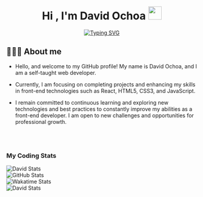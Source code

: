 <h1 align="center">
  <b>Hi , I'm David Ochoa </b><img src="https://media.giphy.com/media/hvRJCLFzcasrR4ia7z/giphy.gif" width="35">
</h1>

<p align="center">
  <a href="https://git.io/typing-svg"><img src="https://readme-typing-svg.herokuapp.com?font=Fira+Code&weight=600&pause=1000&color=33DDB3&background=1E293B&center=true&vCenter=true&width=600&height=100&lines=Freelancer;Junior+Full-Stack+Web+Developer;Web+Designer;Crypto+Enthusiast;Father;Cat+Lover" alt="Typing SVG" /></a>
</p>

## 🙋🏻‍♂️ **About me**

- Hello, and welcome to my GitHub profile! My name is David Ochoa, and I am a self-taught web developer.

- Currently, I am focusing on completing projects and enhancing my skills in front-end technologies such as React, HTML5, CSS3, and JavaScript.

- I remain committed to continuous learning and exploring new technologies and best practices to constantly improve my abilities as a front-end developer. I am open to new challenges and opportunities for professional growth.


<br><br>

### My Coding Stats
<img alt="David Stats" src="https://github-readme-stats.vercel.app/api/top-langs/?username=davidochoadev&amp;layout=compact&amp;hide_border=true&amp;title_color=33DDB3&bg_color=1E293B&text_color=ffffff">
<br>
<img class="md:w-1/2 h-1/4 md:h-min" alt="GitHub Stats" src="https://github-readme-stats.vercel.app/api?username=davidochoadev&amp;hide_border=true&amp;title_color=33DDB3&amp;icon_color=33DDB3&amp;hide=contribs,prs&amp;show_icons=true&amp;include-all-commits=true&bg_color=1E293B&text_color=ffffff">
<br>
<img class="md:w-1/2 h-1/4 md:h-min" alt="Wakatime Stats" src="https://github-readme-stats.vercel.app/api/wakatime?username=davidochoadev&amp;title_color=33DDB3&amp;hide_border=true&amp;custom_title=Spent-on-Coding&layout=compact&bg_color=1E293B&text_color=ffffff">
<br>
<img alt="David Stats" src="https://github-readme-stats.vercel.app/api/top-langs/?username=davidochoadev&amp;langs_count=5&amp;hide_border=true&amp;title_color=33DDB3&amp;hide_title=true">

<!--
**davideochoaa/davideochoaa** is a ✨ _special_ ✨ repository because its `README.md` (this file) appears on your GitHub profile.

Here are some ideas to get you started:

- 🔭 I’m currently working on ...
- 🌱 I’m currently learning ...
- 👯 I’m looking to collaborate on ...
- 🤔 I’m looking for help with ...
- 💬 Ask me about ...
- 📫 How to reach me: ...
- 😄 Pronouns: ...
- ⚡ Fun fact: ...
-->
